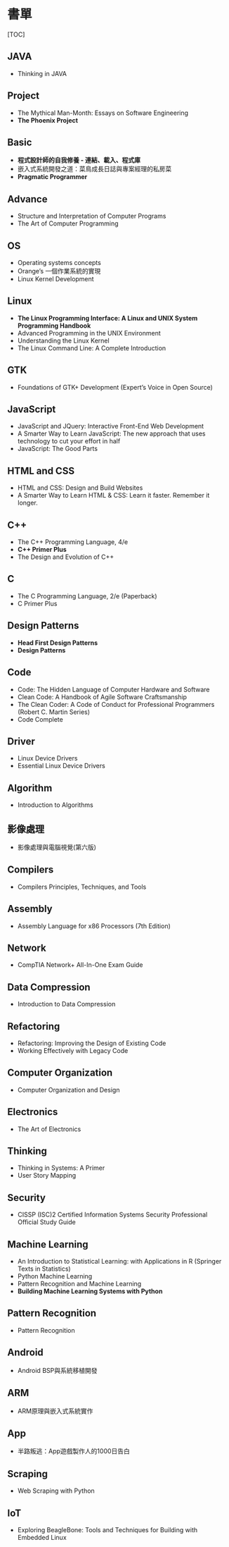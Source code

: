# 書單

[TOC]

## JAVA

- Thinking in JAVA

## Project

- The Mythical Man-Month: Essays on Software Engineering
- **The Phoenix Project**

## Basic

- **程式設計師的自我修養 - 連結、載入、程式庫**
- 嵌入式系統開發之道：菜鳥成長日誌與專案經理的私房菜
- **Pragmatic Programmer**

## Advance

- Structure and Interpretation of Computer Programs
- The Art of Computer Programming

## OS

- Operating systems concepts
- Orange’s 一個作業系統的實現
- Linux Kernel Development

## Linux

- **The Linux Programming Interface: A Linux and UNIX System Programming Handbook**
- Advanced Programming in the UNIX Environment
- Understanding the Linux Kernel
- The Linux Command Line: A Complete Introduction

## GTK

- Foundations of GTK+ Development (Expert’s Voice in Open Source)

## JavaScript

- JavaScript and JQuery: Interactive Front-End Web Development
- A Smarter Way to Learn JavaScript: The new approach that uses technology to cut your effort in half
- JavaScript: The Good Parts

## HTML and CSS

- HTML and CSS: Design and Build Websites
- A Smarter Way to Learn HTML & CSS: Learn it faster. Remember it longer.

## C++

- The C++ Programming Language, 4/e
- **C++ Primer Plus**
- The Design and Evolution of C++

## C

- The C Programming Language, 2/e (Paperback)
- C Primer Plus

## Design Patterns

- **Head First Design Patterns**
- **Design Patterns**

## Code

- Code: The Hidden Language of Computer Hardware and Software
- Clean Code: A Handbook of Agile Software Craftsmanship
- The Clean Coder: A Code of Conduct for Professional Programmers (Robert C. Martin Series)
- Code Complete

## Driver

- Linux Device Drivers
- Essential Linux Device Drivers

## Algorithm

- Introduction to Algorithms

## 影像處理

- 影像處理與電腦視覺(第六版)

## Compilers

- Compilers Principles, Techniques, and Tools

## Assembly

- Assembly Language for x86 Processors (7th Edition)

## Network

- CompTIA Network+ All-In-One Exam Guide

## Data Compression

- Introduction to Data Compression

## Refactoring

- Refactoring: Improving the Design of Existing Code
- Working Effectively with Legacy Code

## Computer Organization

- Computer Organization and Design

## Electronics

- The Art of Electronics

## Thinking

- Thinking in Systems: A Primer
- User Story Mapping

## Security

- CISSP (ISC)2 Certified Information Systems Security Professional Official Study Guide

## Machine Learning

- An Introduction to Statistical Learning: with Applications in R (Springer Texts in Statistics)
- Python Machine Learning
- Pattern Recognition and Machine Learning
- **Building Machine Learning Systems with Python**

## Pattern Recognition

- Pattern Recognition

## Android

- Android BSP與系統移植開發

## ARM

- ARM原理與嵌入式系統實作

## App

- 半路叛逃：App遊戲製作人的1000日告白

## Scraping

- Web Scraping with Python

## IoT

- Exploring BeagleBone: Tools and Techniques for Building with Embedded Linux
